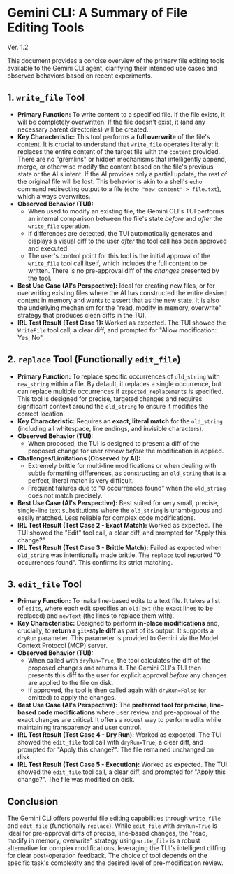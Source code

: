 # Gemini CLI: A Summary of File Editing Tools
Ver. 1.2

This document provides a concise overview of the primary file editing tools available to the Gemini CLI agent, clarifying their intended use cases and observed behaviors based on recent experiments.

## 1. `write_file` Tool

*   **Primary Function:** To write content to a specified file. If the file exists, it will be completely overwritten. If the file doesn't exist, it (and any necessary parent directories) will be created.
*   **Key Characteristic:** This tool performs a **full overwrite** of the file's content. It is crucial to understand that `write_file` operates literally: it replaces the entire content of the target file with the `content` provided. There are no "gremlins" or hidden mechanisms that intelligently append, merge, or otherwise modify the content based on the file's previous state or the AI's intent. If the AI provides only a partial update, the rest of the original file will be lost. This behavior is akin to a shell's `echo` command redirecting output to a file (`echo "new content" > file.txt`), which always overwrites.
*   **Observed Behavior (TUI):**
    *   When used to modify an existing file, the Gemini CLI's TUI performs an internal comparison between the file's state *before* and *after* the `write_file` operation.
    *   If differences are detected, the TUI automatically generates and displays a visual diff to the user *after* the tool call has been approved and executed.
    *   The user's control point for this tool is the initial approval of the `write_file` tool call itself, which includes the full content to be written. There is no pre-approval diff of the *changes* presented by the tool.
*   **Best Use Case (AI's Perspective):** Ideal for creating new files, or for overwriting existing files where the AI has constructed the entire desired content in memory and wants to assert that as the new state. It is also the underlying mechanism for the "read, modify in memory, overwrite" strategy that produces clean diffs in the TUI.
*   **IRL Test Result (Test Case 1):** Worked as expected. The TUI showed the `WriteFile` tool call, a clear diff, and prompted for "Allow modification: Yes, No".

## 2. `replace` Tool (Functionally `edit_file`)

*   **Primary Function:** To replace specific occurrences of `old_string` with `new_string` within a file. By default, it replaces a single occurrence, but can replace multiple occurrences if `expected_replacements` is specified. This tool is designed for precise, targeted changes and requires significant context around the `old_string` to ensure it modifies the correct location.
*   **Key Characteristic:** Requires an **exact, literal match** for the `old_string` (including all whitespace, line endings, and invisible characters).
*   **Observed Behavior (TUI):**
    *   When proposed, the TUI is designed to present a diff of the proposed change for user review *before* the modification is applied.
*   **Challenges/Limitations (Observed by AI):**
    *   Extremely brittle for multi-line modifications or when dealing with subtle formatting differences, as constructing an `old_string` that is a perfect, literal match is very difficult.
    *   Frequent failures due to "0 occurrences found" when the `old_string` does not match precisely.
*   **Best Use Case (AI's Perspective):** Best suited for very small, precise, single-line text substitutions where the `old_string` is unambiguous and easily matched. Less reliable for complex code modifications.
*   **IRL Test Result (Test Case 2 - Exact Match):** Worked as expected. The TUI showed the "Edit" tool call, a clear diff, and prompted for "Apply this change?".
*   **IRL Test Result (Test Case 3 - Brittle Match):** Failed as expected when `old_string` was intentionally made brittle. The `replace` tool reported "0 occurrences found". This confirms its strict matching.

## 3. `edit_file` Tool

*   **Primary Function:** To make line-based edits to a text file. It takes a list of `edits`, where each edit specifies an `oldText` (the exact lines to be replaced) and `newText` (the lines to replace them with).
*   **Key Characteristic:** Designed to perform **in-place modifications** and, crucially, to **return a `git`-style diff** as part of its output. It supports a `dryRun` parameter. This parameter is provided to Gemini via the Model Context Protocol (MCP) server.
*   **Observed Behavior (TUI):**
    *   When called with `dryRun=True`, the tool calculates the diff of the proposed changes and returns it. The Gemini CLI's TUI then presents this diff to the user for explicit approval *before* any changes are applied to the file on disk.
    *   If approved, the tool is then called again with `dryRun=False` (or omitted) to apply the changes.
*   **Best Use Case (AI's Perspective):** The **preferred tool for precise, line-based code modifications** where user review and pre-approval of the exact changes are critical. It offers a robust way to perform edits while maintaining transparency and user control.
*   **IRL Test Result (Test Case 4 - Dry Run):** Worked as expected. The TUI showed the `edit_file` tool call with `dryRun=True`, a clear diff, and prompted for "Apply this change?". The file remained unchanged on disk.
*   **IRL Test Result (Test Case 5 - Execution):** Worked as expected. The TUI showed the `edit_file` tool call, a clear diff, and prompted for "Apply this change?". The file was modified on disk.

## Conclusion

The Gemini CLI offers powerful file editing capabilities through `write_file` and `edit_file` (functionally `replace`). While `edit_file` with `dryRun=True` is ideal for pre-approval diffs of precise, line-based changes, the "read, modify in memory, overwrite" strategy using `write_file` is a robust alternative for complex modifications, leveraging the TUI's intelligent diffing for clear post-operation feedback. The choice of tool depends on the specific task's complexity and the desired level of pre-modification review.
